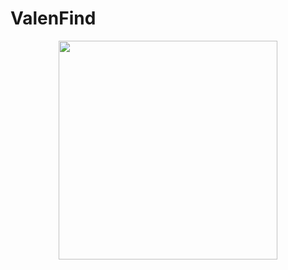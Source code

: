 # ValenFind
<p align="center">
  <img src="https://cdn.pixabay.com/photo/2017/01/31/22/46/boy-2027897_1280.png" width="350"/>
</p>
